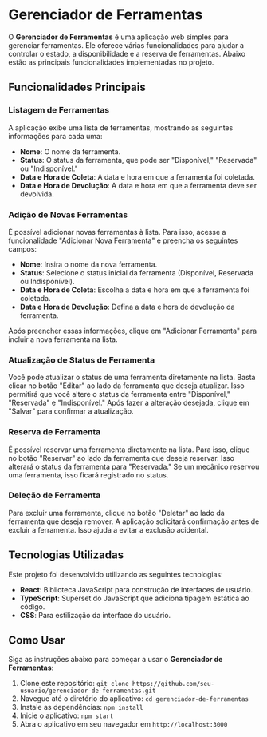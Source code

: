 # Gerenciador de Ferramentas

O **Gerenciador de Ferramentas** é uma aplicação web simples para gerenciar ferramentas. Ele oferece várias funcionalidades para ajudar a controlar o estado, a disponibilidade e a reserva de ferramentas. Abaixo estão as principais funcionalidades implementadas no projeto.

## Funcionalidades Principais

### Listagem de Ferramentas

A aplicação exibe uma lista de ferramentas, mostrando as seguintes informações para cada uma:

- **Nome**: O nome da ferramenta.
- **Status**: O status da ferramenta, que pode ser "Disponível," "Reservada" ou "Indisponível."
- **Data e Hora de Coleta**: A data e hora em que a ferramenta foi coletada.
- **Data e Hora de Devolução**: A data e hora em que a ferramenta deve ser devolvida.

### Adição de Novas Ferramentas

É possível adicionar novas ferramentas à lista. Para isso, acesse a funcionalidade "Adicionar Nova Ferramenta" e preencha os seguintes campos:

- **Nome**: Insira o nome da nova ferramenta.
- **Status**: Selecione o status inicial da ferramenta (Disponível, Reservada ou Indisponível).
- **Data e Hora de Coleta**: Escolha a data e hora em que a ferramenta foi coletada.
- **Data e Hora de Devolução**: Defina a data e hora de devolução da ferramenta.

Após preencher essas informações, clique em "Adicionar Ferramenta" para incluir a nova ferramenta na lista.

### Atualização de Status de Ferramenta

Você pode atualizar o status de uma ferramenta diretamente na lista. Basta clicar no botão "Editar" ao lado da ferramenta que deseja atualizar. Isso permitirá que você altere o status da ferramenta entre "Disponível," "Reservada" e "Indisponível." Após fazer a alteração desejada, clique em "Salvar" para confirmar a atualização.

### Reserva de Ferramenta

É possível reservar uma ferramenta diretamente na lista. Para isso, clique no botão "Reservar" ao lado da ferramenta que deseja reservar. Isso alterará o status da ferramenta para "Reservada." Se um mecânico reservou uma ferramenta, isso ficará registrado no status.

### Deleção de Ferramenta

Para excluir uma ferramenta, clique no botão "Deletar" ao lado da ferramenta que deseja remover. A aplicação solicitará confirmação antes de excluir a ferramenta. Isso ajuda a evitar a exclusão acidental.

## Tecnologias Utilizadas

Este projeto foi desenvolvido utilizando as seguintes tecnologias:

- **React**: Biblioteca JavaScript para construção de interfaces de usuário.
- **TypeScript**: Superset do JavaScript que adiciona tipagem estática ao código.
- **CSS**: Para estilização da interface do usuário.

## Como Usar

Siga as instruções abaixo para começar a usar o **Gerenciador de Ferramentas**:

1. Clone este repositório: `git clone https://github.com/seu-usuario/gerenciador-de-ferramentas.git`
2. Navegue até o diretório do aplicativo: `cd gerenciador-de-ferramentas`
3. Instale as dependências: `npm install`
4. Inicie o aplicativo: `npm start`
5. Abra o aplicativo em seu navegador em `http://localhost:3000`

